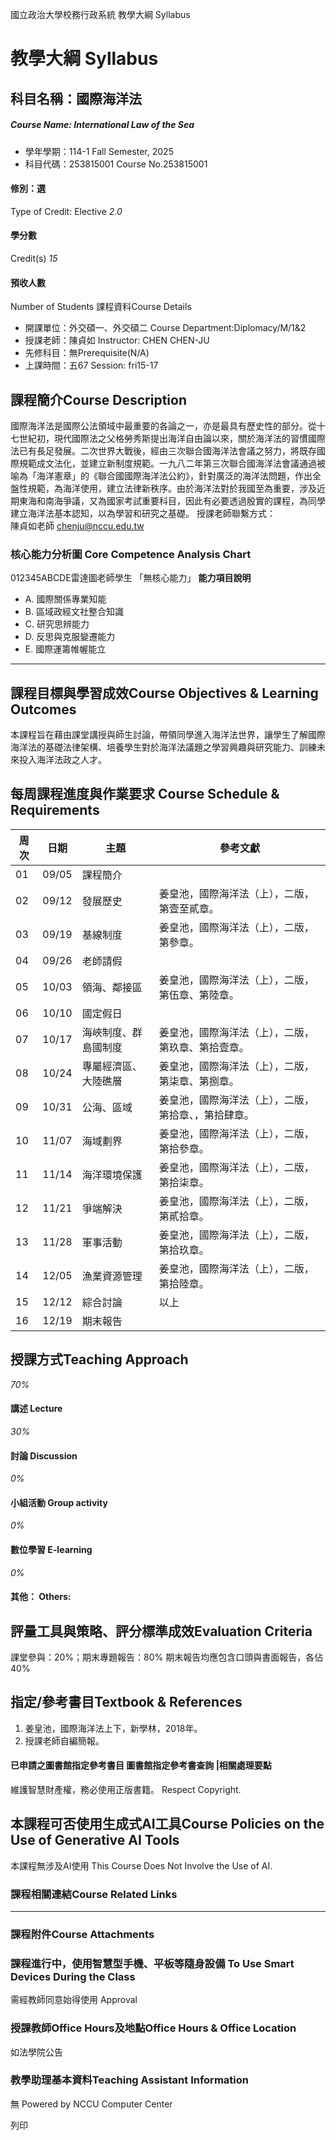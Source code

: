 國立政治大學校務行政系統 教學大綱 Syllabus
# 教學大綱 Syllabus
##  科目名稱：國際海洋法
#####  Course Name: International Law of the Sea
  * 學年學期：114-1 Fall Semester, 2025 
  * 科目代碼：253815001 Course No.253815001


#### 修別：選
Type of Credit: Elective 
_2.0_
#### 學分數
Credit(s)
_15_
#### 預收人數
Number of Students
課程資料Course Details
  * 開課單位：外交碩一、外交碩二 Course Department:Diplomacy/M/1&2 
  * 授課老師：陳貞如 Instructor: CHEN CHEN-JU 
  * 先修科目：無Prerequisite(N/A)
  * 上課時間：五67 Session: fri15-17 


##  課程簡介Course Description
國際海洋法是國際公法領域中最重要的各論之一，亦是最具有歷史性的部分。從十七世紀初，現代國際法之父格勞秀斯提出海洋自由論以來，關於海洋法的習慣國際法已有長足發展。二次世界大戰後，經由三次聯合國海洋法會議之努力，將既存國際規範成文法化，並建立新制度規範。一九八二年第三次聯合國海洋法會議通過被喻為「海洋憲章」的《聯合國國際海洋法公約》，針對廣泛的海洋法問題，作出全盤性規範，為海洋使用，建立法律新秩序。由於海洋法對於我國至為重要，涉及近期東海和南海爭議，又為國家考試重要科目，因此有必要透過殷實的課程，為同學建立海洋法基本認知，以為學習和研究之基礎。
授課老師聯繫方式：  
陳貞如老師 chenju@nccu.edu.tw
###  核心能力分析圖 Core Competence Analysis Chart
012345ABCDE雷達圖老師學生
「無核心能力」 
**能力項目說明**
  * A. 國際關係專業知能
  * B. 區域政經文社整合知識
  * C. 研究思辨能力
  * D. 反思與克服變遷能力
  * E. 國際運籌帷幄能立


* * *
##  課程目標與學習成效Course Objectives & Learning Outcomes 
本課程旨在藉由課堂講授與師生討論，帶領同學進入海洋法世界，讓學生了解國際海洋法的基礎法律架構、培養學生對於海洋法議題之學習興趣與研究能力、訓練未來投入海洋法政之人才。
##  每周課程進度與作業要求 Course Schedule & Requirements
周次 |  日期 |  主題 |  參考文獻  
---|---|---|---  
01 |  09/05 |  課程簡介 |   
02 |  09/12 |  發展歷史 |  姜皇池，國際海洋法（上），二版，第壹至貳章。  
03 |  09/19 |  基線制度 |  姜皇池，國際海洋法（上），二版，第參章。  
04 |  09/26 |  老師請假  
05 |  10/03 |  領海、鄰接區 |  姜皇池，國際海洋法（上），二版，第伍章、第陸章。  
06 |  10/10 |  國定假日  
07 |  10/17 |  海峽制度、群島國制度 |  姜皇池，國際海洋法（上），二版，第玖章、第拾壹章。  
08 |  10/24 |  專屬經濟區、大陸礁層 |  姜皇池，國際海洋法（上），二版，第柒章、第捌章。  
09 |  10/31 |  公海、區域 |  姜皇池，國際海洋法（上），二版，第拾章、，第拾肆章。  
10 |  11/07 |  海域劃界 |  姜皇池，國際海洋法（上），二版，第拾參章。  
11 |  11/14 |  海洋環境保護 |  姜皇池，國際海洋法（上），二版，第拾柒章。  
12 |  11/21 |  爭端解決 |  姜皇池，國際海洋法（上），二版，第貳拾章。  
13 |  11/28 |  軍事活動 |  姜皇池，國際海洋法（上），二版，第拾玖章。  
14 |  12/05 |  漁業資源管理 |  姜皇池，國際海洋法（上），二版，第拾陸章。  
15 |  12/12 |  綜合討論 |  以上  
16 |  12/19 |  期末報告  
##  授課方式Teaching Approach
_70%_
####  講述 Lecture
_30%_
####  討論 Discussion
_0%_
####  小組活動 Group activity
_0%_
####  數位學習 E-learning
_0%_
####  其他： Others:
##  評量工具與策略、評分標準成效Evaluation Criteria
課堂參與：20%；期末專題報告：80%
期末報告均應包含口頭與書面報告，各佔40%
##  指定/參考書目Textbook & References
1. 姜皇池，國際海洋法上下，新學林，2018年。  
2. 授課老師自編簡報。
####  已申請之圖書館指定參考書目  圖書館指定參考書查詢 |相關處理要點
維護智慧財產權，務必使用正版書籍。 Respect Copyright.
##  本課程可否使用生成式AI工具Course Policies on the Use of Generative AI Tools
本課程無涉及AI使用 This Course Does Not Involve the Use of AI.
###  課程相關連結Course Related Links
* * *
###  課程附件Course Attachments
###  課程進行中，使用智慧型手機、平板等隨身設備 To Use Smart Devices During the Class
需經教師同意始得使用  Approval
###  授課教師Office Hours及地點Office Hours & Office Location
如法學院公告
###  教學助理基本資料Teaching Assistant Information
無
Powered by NCCU Computer Center
  
列印
